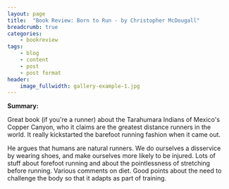 ```yaml
---
layout: page
title:  "Book Review: Born to Run - by Christopher McDougall"
breadcrumb: true
categories:
    - bookreview
tags:
    - blog
    - content
    - post
    - post format
header:
    image_fullwidth: gallery-example-1.jpg
---
```

**Summary:**

Great book (if you're a runner) about the Tarahumara Indians of Mexico's Copper Canyon, who it claims are the greatest distance runners in the world. It really kickstarted the barefoot running fashion when it came out.

He argues that humans are natural runners. We do ourselves a disservice by wearing shoes, and make ourselves more likely to be injured. Lots of stuff about forefoot running and about the pointlessness of stretching before running. Various comments on diet. Good points about the need to challenge the body so that it adapts as part of training.
